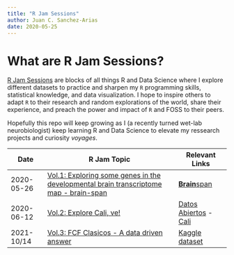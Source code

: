```yaml
---
title: "R Jam Sessions"
author: Juan C. Sanchez-Arias
date: 2020-05-25
---
```

# What are R Jam Sessions?
[R Jam Sessions](https://juansanar.github.io/rjam/) are blocks of all things R and Data Science where I explore different datasets to practice and sharpen my `R` programming skills, statistical knowledge, and data visualization. I hope to inspire others to adapt `R` to their research and random explorations of the world, share their experience, and preach the power and impact of `R` and FOSS to their peers.

Hopefully this repo will keep growing as I (a recently turned wet-lab neurobiologist) keep learning R and Data Science to elevate my ressearch projects and curiosity *voyages*.

Date | R Jam Topic | Relevant Links
---| ---| ---|
2020-05-26 | [Vol.1: Exploring some genes in the developmental brain transcriptome map - brain-span](https://juansanar.github.io/rjam/vol_1) | [**Brain**span](http://www.brainspan.org/rnaseq/search/index.html)
2020-06-12 | [Vol.2: Explore Cali, ve!](https://juansanar.github.io/rjam/vol_2) | [Datos Abiertos](http://datos.cali.gov.co/) - [Cali](https://en.wikipedia.org/wiki/Cali)
2021-10/14 | [Vol.3: FCF Clasicos - A data driven answer](https://juansanar.github.io/futbolito/) | [Kaggle dataset](https://www.kaggle.com/martj42/international-football-results-from-1872-to-2017/discussion/208198)
